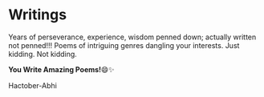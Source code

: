 # Writings
Years of perseverance, experience, wisdom penned down; actually written not penned!!!
Poems of intriguing genres dangling your interests. Just kidding. Not kidding.


**You Write Amazing Poems!**:smile::sparkles:

Hactober-Abhi
